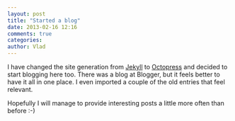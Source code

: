 ```yaml
---
layout: post
title: "Started a blog"
date: 2013-02-16 12:16
comments: true
categories: 
author: Vlad
---
```


I have changed the site generation from [Jekyll](http://github.com/mojombo/jekyll) to 
[Octopress](http://octopress.org/) and decided to start blogging here too. There was 
a blog at Blogger, but it feels better to have it all in one place. I even imported 
a couple of the old entries that feel relevant.

Hopefully I will manage to provide interesting posts a little more often than before :-)
